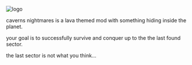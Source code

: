 ![logo](https://github.com/New-guys5634/lava-campgian/sprites-override/34f54d0/d48c678c83972698d508c0998cb8e67ccc33b22f)

caverns nightmares is a lava themed mod with something hiding inside the planet.

your goal is to successfully survive and conquer up to the the last found sector.

the last sector is not what you think...
